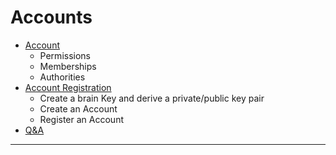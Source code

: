 # Accounts

- [Account](/developers/accounts/accounts.md#contents)
   - Permissions
   - Memberships
   - Authorities
- [Account Registration](/developers/accounts/account_registration.md#contents)
   - Create a brain Key and derive a private/public key pair
   - Create an Account
   - Register an Account
- [Q&A](/developers/7_tutorials/QA.md#accounts)


***
